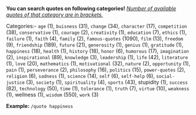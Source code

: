 <b>You can search quotes on following categories!</b> <i><u>Number of available quotes of that category are in brackets.</u></i>

Categories:-
<code>age</code> (1),   <code>buisness</code> (31),   <code>change</code> (34),   <code>character</code> (17),   <code>competition</code> (38),   <code>conservative</code> (1),   <code>courage</code> (2),   <code>creativity</code> (1),   <code>education</code> (7),   <code>ethics</code> (1),   <code>failure</code> (1),   <code>faith</code> (4),   <code>family</code> (2),   <code>famous-quotes</code> (1090),   <code>film</code> (13),   <code>freedom</code> (9),   <code>friendship</code> (189),   <code>future</code> (21),   <code>generosity</code> (1),   <code>genius</code> (1),   <code>gratitude</code> (1),   <code>happiness</code> (18),   <code>health</code> (1),   <code>history</code> (18),   <code>honor</code> (6),   <code>humorous</code> (17),   <code>imagination</code> (2),   <code>inspirational</code> (89),   <code>knowledge</code> (3),   <code>leadership</code> (1),   <code>life</code> (42),   <code>literature</code> (1),   <code>love</code> (20),   <code>mathematics</code> (1),   <code>motivational</code> (32),   <code>nature</code> (2),   <code>opportunity</code> (1),   <code>pain</code> (1),   <code>perseverance</code> (2),   <code>philosophy</code> (16),   <code>politics</code> (15),   <code>power-quotes</code> (2),   <code>religion</code> (6),   <code>sadness</code> (1),  <code>science</code> (14),   <code>self</code> (6),   <code>self-help</code> (6),   <code>social-justice</code> (3),   <code>society</code> (1),   <code>spirituality</code> (4),   <code>sports</code> (43),   </code>stupidity</code> (1),   <code>success</code> (82),   <code>technology</code> (50),   <code>time</code> (1),   <code>tolerance</code> (1),   <code>truth</code> (7),   <code>virtue</code> (10),   <code>weakness</code> (1),   </code>wellness</code> (1),   <code>wisdom</code> (550),   <code>work</code> (3)

<b>Example:</b> <code>/quote happiness</code>
